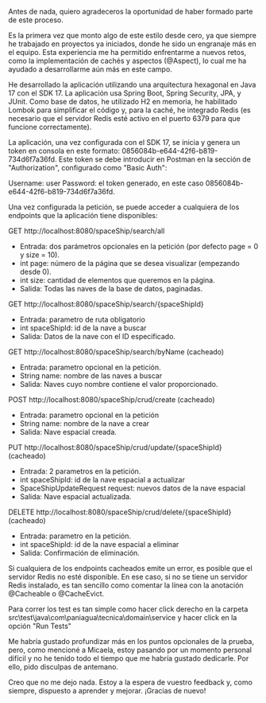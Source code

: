 Antes de nada, quiero agradeceros la oportunidad de haber formado parte de este proceso.

Es la primera vez que monto algo de este estilo desde cero, ya que siempre he trabajado en proyectos ya iniciados, donde he sido un engranaje más en el equipo. Esta experiencia me ha permitido enfrentarme a nuevos retos, como la implementación de cachés y aspectos (@Aspect), lo cual me ha ayudado a desarrollarme aún más en este campo.

He desarrollado la aplicación utilizando una arquitectura hexagonal en Java 17 con el SDK 17. La aplicación usa Spring Boot, Spring Security, JPA, y JUnit. Como base de datos, he utilizado H2 en memoria, he habilitado Lombok para simplificar el código y, para la caché, he integrado Redis (es necesario que el servidor Redis esté activo en el puerto 6379 para que funcione correctamente).

La aplicación, una vez configurada con el SDK 17, se inicia y genera un token en consola en este formato: 0856084b-e644-42f6-b819-734d6f7a36fd. Este token se debe introducir en Postman en la sección de "Authorization", configurado como "Basic Auth":

Username: user
Password: el token generado, en este caso 0856084b-e644-42f6-b819-734d6f7a36fd.

Una vez configurada la petición, se puede acceder a cualquiera de los endpoints que la aplicación tiene disponibles:

GET http://localhost:8080/spaceShip/search/all
- Entrada: dos parámetros opcionales en la petición (por defecto page = 0 y size = 10).
- int page: número de la página que se desea visualizar (empezando desde 0).
- int size: cantidad de elementos que queremos en la página.
- Salida: Todas las naves de la base de datos, paginadas.

GET http://localhost:8080/spaceShip/search/{spaceShipId}
- Entrada: parametro de ruta obligatorio
- int spaceShipId: id de la nave a buscar
- Salida: Datos de la nave con el ID especificado.

GET http://localhost:8080/spaceShip/search/byName (cacheado)
- Entrada: parametro opcional en la petición.
- String name: nombre de las naves a buscar
- Salida: Naves cuyo nombre contiene el valor proporcionado.

POST http://localhost:8080/spaceShip/crud/create (cacheado)
- Entrada: parametro opcional en la petición
- String name: nombre de la nave a crear
- Salida: Nave espacial creada.

PUT http://localhost:8080/spaceShip/crud/update/{spaceShipId} (cacheado)
- Entrada: 2 parametros en la petición.
- int spaceShipId: id de la nave espacial a actualizar
- SpaceShipUpdateRequest request: nuevos datos de la nave espacial
- Salida: Nave espacial actualizada.

DELETE http://localhost:8080/spaceShip/crud/delete/{spaceShipId} (cacheado)
- Entrada: parametro en la petición.
- int spaceShipId: id de la nave espacial a eliminar
- Salida: Confirmación de eliminación.

Si cualquiera de los endpoints cacheados emite un error, es posible que el servidor Redis no esté disponible. En ese caso, si no se tiene un servidor Redis instalado, es tan sencillo como comentar la línea con la anotación @Cacheable o @CacheEvict.

Para correr los test es tan simple como hacer click derecho en la carpeta src\test\java\com\paniagua\tecnica\domain\service y hacer click en la opción "Run Tests"

Me habría gustado profundizar más en los puntos opcionales de la prueba, pero, como mencioné a Micaela, estoy pasando por un momento personal difícil y no he tenido todo el tiempo que me habría gustado dedicarle. Por ello, pido disculpas de antemano.

Creo que no me dejo nada. Estoy a la espera de vuestro feedback y, como siempre, dispuesto a aprender y mejorar. ¡Gracias de nuevo!